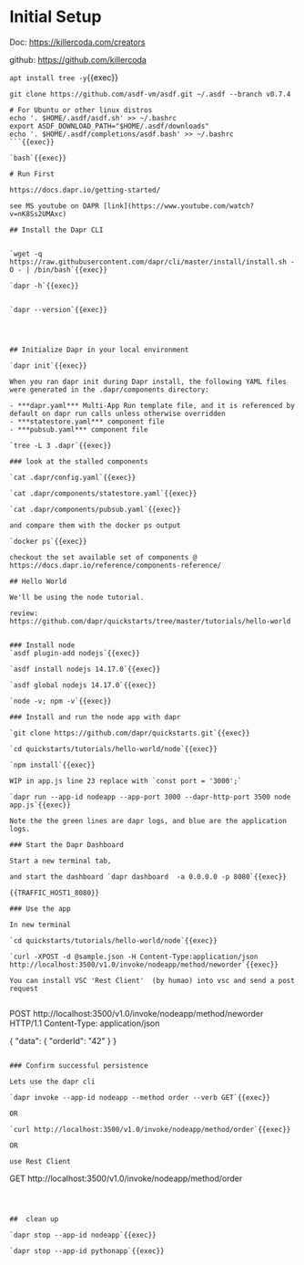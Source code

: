 
# Initial Setup

Doc: https://killercoda.com/creators

github: https://github.com/killercoda

`apt install tree -y`{{exec}}

```
git clone https://github.com/asdf-vm/asdf.git ~/.asdf --branch v0.7.4

# For Ubuntu or other linux distros
echo '. $HOME/.asdf/asdf.sh' >> ~/.bashrc
export ASDF_DOWNLOAD_PATH="$HOME/.asdf/downloads"
echo '. $HOME/.asdf/completions/asdf.bash' >> ~/.bashrc
```{{exec}}

`bash`{{exec}}

# Run First

https://docs.dapr.io/getting-started/

see MS youtube on DAPR [link](https://www.youtube.com/watch?v=nK8Ss2UMAxc)

## Install the Dapr CLI


`wget -q https://raw.githubusercontent.com/dapr/cli/master/install/install.sh -O - | /bin/bash`{{exec}}

`dapr -h`{{exec}}


`dapr --version`{{exec}}




## Initialize Dapr in your local environment

`dapr init`{{exec}}

When you ran dapr init during Dapr install, the following YAML files were generated in the .dapr/components directory:

- ***dapr.yaml*** Multi-App Run template file, and it is referenced by default on dapr run calls unless otherwise overridden
- ***statestore.yaml*** component file
- ***pubsub.yaml*** component file

`tree -L 3 .dapr`{{exec}}

### look at the stalled components

`cat .dapr/config.yaml`{{exec}}

`cat .dapr/components/statestore.yaml`{{exec}}

`cat .dapr/components/pubsub.yaml`{{exec}}

and compare them with the docker ps output

`docker ps`{{exec}}

checkout the set available set of components @ https://docs.dapr.io/reference/components-reference/

## Hello World

We'll be using the node tutorial.

review: https://github.com/dapr/quickstarts/tree/master/tutorials/hello-world


### Install node
`asdf plugin-add nodejs`{{exec}}

`asdf install nodejs 14.17.0`{{exec}}

`asdf global nodejs 14.17.0`{{exec}}

`node -v; npm -v`{{exec}}

### Install and run the node app with dapr

`git clone https://github.com/dapr/quickstarts.git`{{exec}}

`cd quickstarts/tutorials/hello-world/node`{{exec}}

`npm install`{{exec}}

WIP in app.js line 23 replace with `const port = '3000';`

`dapr run --app-id nodeapp --app-port 3000 --dapr-http-port 3500 node app.js`{{exec}}

Note the the green lines are dapr logs, and blue are the application logs.

### Start the Dapr Dashboard

Start a new terminal tab,

and start the dashboard `dapr dashboard  -a 0.0.0.0 -p 8080`{{exec}}

{{TRAFFIC_HOST1_8080}}

### Use the app

In new terminal

`cd quickstarts/tutorials/hello-world/node`{{exec}}

`curl -XPOST -d @sample.json -H Content-Type:application/json http://localhost:3500/v1.0/invoke/nodeapp/method/neworder`{{exec}}

You can install VSC 'Rest Client'  (by humao) into vsc and send a post request


```
POST http://localhost:3500/v1.0/invoke/nodeapp/method/neworder HTTP/1.1
Content-Type: application/json

{
  "data": {
    "orderId": "42"
  }
}
```

### Confirm successful persistence

Lets use the dapr cli

`dapr invoke --app-id nodeapp --method order --verb GET`{{exec}}

OR

`curl http://localhost:3500/v1.0/invoke/nodeapp/method/order`{{exec}}

OR 

use Rest Client

```
GET http://localhost:3500/v1.0/invoke/nodeapp/method/order
```



##  clean up

`dapr stop --app-id nodeapp`{{exec}}

`dapr stop --app-id pythonapp`{{exec}}

